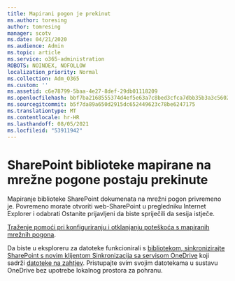 ```yaml
---
title: Mapirani pogon je prekinut
ms.author: toresing
author: tomresing
manager: scotv
ms.date: 04/21/2020
ms.audience: Admin
ms.topic: article
ms.service: o365-administration
ROBOTS: NOINDEX, NOFOLLOW
localization_priority: Normal
ms.collection: Adm_O365
ms.custom: ''
ms.assetid: c6e78799-5baa-4e27-8def-29db01118209
ms.openlocfilehash: bbf7ba2168555374d4ef5e63a7c8bed3cfca7dbb35b3a3c5602d3b0d1d2fda0a
ms.sourcegitcommit: b5f7da89a650d2915dc652449623c78be6247175
ms.translationtype: MT
ms.contentlocale: hr-HR
ms.lasthandoff: 08/05/2021
ms.locfileid: "53911942"
---
```

# <a name="sharepoint-libraries-mapped-to-network-drives-become-disconnected"></a>SharePoint biblioteke mapirane na mrežne pogone postaju prekinute

Mapiranje biblioteke SharePoint dokumenata na mrežni pogon privremeno je. Povremeno morate otvoriti web-SharePoint u pregledniku  Internet Explorer i odabrati Ostanite prijavljeni da biste spriječili da sesija istječe. 
  
[Traženje pomoći pri konfiguriranju i otklanjanju poteškoća s mapiranih mrežnih pogona](https://docs.microsoft.com/sharepoint/support/administration/troubleshoot-mapped-network-drives).
  
Da biste u eksploreru za datoteke funkcionirali s [bibliotekom, sinkronizirajte SharePoint s novim klijentom Sinkronizacija sa servisom OneDrive](https://support.office.com/article/6de9ede8-5b6e-4503-80b2-6190f3354a88.aspx) koji sadrži [datoteke na zahtjev](https://support.office.com/article/0e6860d3-d9f3-4971-b321-7092438fb38e.aspx). Pristupajte svim svojim datotekama u sustavu OneDrive bez upotrebe lokalnog prostora za pohranu.
  


